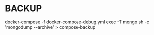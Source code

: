# BACKUP

docker-compose -f docker-compose-debug.yml exec -T mongo sh -c 'mongodump --archive' > compose-backup
